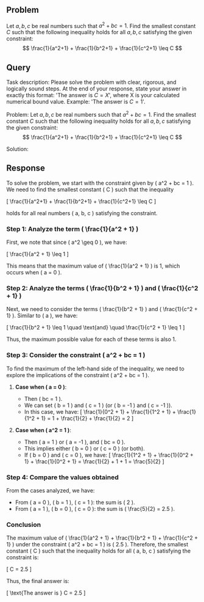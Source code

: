 ## Problem

Let $a, b, c$ be real numbers such that $a^2 + bc = 1$. Find the smallest constant $C$ such that the following inequality holds for all $a, b, c$ satisfying the given constraint:
$$
\frac{1}{a^2+1} + \frac{1}{b^2+1} + \frac{1}{c^2+1} \leq C
$$

## Query

Task description: Please solve the problem with clear, rigorous, and logically sound steps. At the end of your response, state your answer in exactly this format: 'The answer is $C=X$', where X is your calculated numerical bound value. Example: 'The answer is $C=1$'.

Problem: Let $a, b, c$ be real numbers such that $a^2 + bc = 1$. Find the smallest constant $C$ such that the following inequality holds for all $a, b, c$ satisfying the given constraint:
$$
\frac{1}{a^2+1} + \frac{1}{b^2+1} + \frac{1}{c^2+1} \leq C
$$

Solution:

## Response

To solve the problem, we start with the constraint given by \( a^2 + bc = 1 \). We need to find the smallest constant \( C \) such that the inequality 

\[
\frac{1}{a^2+1} + \frac{1}{b^2+1} + \frac{1}{c^2+1} \leq C
\]

holds for all real numbers \( a, b, c \) satisfying the constraint.

### Step 1: Analyze the term \( \frac{1}{a^2 + 1} \)

First, we note that since \( a^2 \geq 0 \), we have:

\[
\frac{1}{a^2 + 1} \leq 1
\]

This means that the maximum value of \( \frac{1}{a^2 + 1} \) is 1, which occurs when \( a = 0 \).

### Step 2: Analyze the terms \( \frac{1}{b^2 + 1} \) and \( \frac{1}{c^2 + 1} \)

Next, we need to consider the terms \( \frac{1}{b^2 + 1} \) and \( \frac{1}{c^2 + 1} \). Similar to \( a \), we have:

\[
\frac{1}{b^2 + 1} \leq 1 \quad \text{and} \quad \frac{1}{c^2 + 1} \leq 1
\]

Thus, the maximum possible value for each of these terms is also 1.

### Step 3: Consider the constraint \( a^2 + bc = 1 \)

To find the maximum of the left-hand side of the inequality, we need to explore the implications of the constraint \( a^2 + bc = 1 \). 

1. **Case when \( a = 0 \)**: 
   - Then \( bc = 1 \). 
   - We can set \( b = 1 \) and \( c = 1 \) (or \( b = -1 \) and \( c = -1 \)).
   - In this case, we have:
     \[
     \frac{1}{0^2 + 1} + \frac{1}{1^2 + 1} + \frac{1}{1^2 + 1} = 1 + \frac{1}{2} + \frac{1}{2} = 2
     \]

2. **Case when \( a^2 = 1 \)**:
   - Then \( a = 1 \) or \( a = -1 \), and \( bc = 0 \).
   - This implies either \( b = 0 \) or \( c = 0 \) (or both).
   - If \( b = 0 \) and \( c = 0 \), we have:
     \[
     \frac{1}{1^2 + 1} + \frac{1}{0^2 + 1} + \frac{1}{0^2 + 1} = \frac{1}{2} + 1 + 1 = \frac{5}{2}
     \]

### Step 4: Compare the values obtained

From the cases analyzed, we have:

- From \( a = 0 \), \( b = 1 \), \( c = 1 \): the sum is \( 2 \).
- From \( a = 1 \), \( b = 0 \), \( c = 0 \): the sum is \( \frac{5}{2} = 2.5 \).

### Conclusion

The maximum value of \( \frac{1}{a^2 + 1} + \frac{1}{b^2 + 1} + \frac{1}{c^2 + 1} \) under the constraint \( a^2 + bc = 1 \) is \( 2.5 \). Therefore, the smallest constant \( C \) such that the inequality holds for all \( a, b, c \) satisfying the constraint is:

\[
C = 2.5
\]

Thus, the final answer is:

\[
\text{The answer is } C = 2.5
\]
